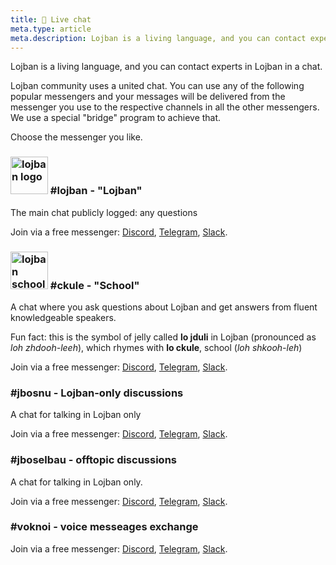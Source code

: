 ```yaml
---
title: 💬 Live chat
meta.type: article
meta.description: Lojban is a living language, and you can contact experts in Lojban in a chat.
---
```


Lojban is a living language, and you can contact experts in Lojban in a chat.

Lojban community uses a united chat. You can use any of the following popular messengers and your messages will be delivered from the messenger you use to the respective channels in all the other messengers. We use a special "bridge" program to achieve that.

Choose the messenger you like.

### <img src="/assets/pixra/ralju/pluka_lanci.svg" alt="lojban logo" style="height:60px;"/> #lojban - "Lojban"

The main chat publicly logged: any questions

Join via a free messenger: [Discord](https://discord.gg/BVm4EYR), [Telegram](https://t.me/lojban), [Slack](https://join.slack.com/t/lojban/shared_invite/zt-k3s96tvq-4mtkvG0ZlW2rFIwTPb4rIg).

### <img src="/assets/pixra/ralju/jduli.svg" alt="lojban school logo" style="height:60px;"/> #ckule - "School"

A chat where you ask questions about Lojban and get answers from fluent knowledgeable speakers.

Fun fact: this is the symbol of jelly called **lo jduli** in Lojban (pronounced as *loh zhdooh-leeh*), which rhymes with **lo ckule**, school (*loh shkooh-leh*)

Join via a free messenger: [Discord](https://discord.gg/BVm4EYR), [Telegram](https://t.me/lojban), [Slack](https://join.slack.com/t/lojban/shared_invite/zt-k3s96tvq-4mtkvG0ZlW2rFIwTPb4rIg).

### #jbosnu - Lojban-only discussions

A chat for talking in Lojban only

Join via a free messenger: [Discord](https://discord.gg/BVm4EYR), [Telegram](https://t.me/lojban), [Slack](https://join.slack.com/t/lojban/shared_invite/zt-k3s96tvq-4mtkvG0ZlW2rFIwTPb4rIg).

### #jboselbau - offtopic discussions

A chat for talking in Lojban only.

Join via a free messenger: [Discord](https://discord.gg/BVm4EYR), [Telegram](https://telegram.me/lojban), [Slack](https://join.slack.com/t/lojban/shared_invite/zt-k3s96tvq-4mtkvG0ZlW2rFIwTPb4rIg).

### #voknoi - voice messeages exchange

Join via a free messenger: [Discord](https://discord.gg/BVm4EYR), [Telegram](https://t.me/lojban), [Slack](https://join.slack.com/t/lojban/shared_invite/zt-k3s96tvq-4mtkvG0ZlW2rFIwTPb4rIg).

<!-- ## Matrix network (Riot messenger and others)

* [lojban](https://matrix.to/#/#freenode_#lojban:matrix.org) - the main group publicly logged: any questions
* [ckule](https://matrix.to/#/#freenode_#ckule:matrix.org) - "school", mostly for questions from you as a beginner. It may also be used by active members when "lojban" channel becomes too active.
* [jbosnu](https://matrix.to/#/#freenode_#jbosnu:matrix.org) - a group for talking in Lojban only
* [jboselbau](https://matrix.to/#/#freenode_##jboselbau:matrix.org) - a group for discussions not necessarily related to Lojban. -->
